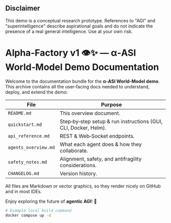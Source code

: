 
## Disclaimer
This demo is a conceptual research prototype. References to "AGI" and
"superintelligence" describe aspirational goals and do not indicate the presence
of a real general intelligence. Use at your own risk.

# Alpha‑Factory v1 👁️✨ — α‑ASI World‑Model Demo Documentation

Welcome to the documentation bundle for the **α‑ASI World‑Model demo**.
This archive contains all the user‑facing docs needed to understand, deploy, and extend the demo:

| File | Purpose |
|------|---------|
| `README.md` | This overview document. |
| `quickstart.md` | Step‑by‑step setup & run instructions (GUI, CLI, Docker, Helm). |
| `api_reference.md` | REST & Web‑Socket endpoints. |
| `agents_overview.md` | What each agent does & how they collaborate. |
| `safety_notes.md` | Alignment, safety, and antifragility considerations. |
| `CHANGELOG.md` | Version history. |

All files are Markdown or vector graphics, so they render nicely on GitHub and in most IDEs.

Enjoy exploring the future of **agentic AGI**! 🚀

```bash
# Example local build command
docker compose up -d
```
